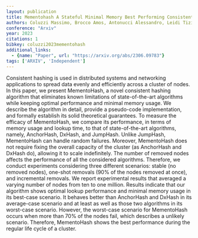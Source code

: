```yaml
---
layout: publication
title: Mementohash A Stateful Minimal Memory Best Performing Consistent Hash Algorithm
authors: Coluzzi Massimo, Brocco Amos, Antonucci Alessandro, Leidi Tiziano
conference: "Arxiv"
year: 2023
citations: 1
bibkey: coluzzi2023mementohash
additional_links:
  - {name: "Paper", url: "https://arxiv.org/abs/2306.09783"}
tags: ['ARXIV', 'Independent']
---
```

Consistent hashing is used in distributed systems and networking applications
to spread data evenly and efficiently across a cluster of nodes. In this paper,
we present MementoHash, a novel consistent hashing algorithm that eliminates
known limitations of state-of-the-art algorithms while keeping optimal
performance and minimal memory usage. We describe the algorithm in detail,
provide a pseudo-code implementation, and formally establish its solid
theoretical guarantees. To measure the efficacy of MementoHash, we compare its
performance, in terms of memory usage and lookup time, to that of
state-of-the-art algorithms, namely, AnchorHash, DxHash, and JumpHash. Unlike
JumpHash, MementoHash can handle random failures. Moreover, MementoHash does
not require fixing the overall capacity of the cluster (as AnchorHash and
DxHash do), allowing it to scale indefinitely. The number of removed nodes
affects the performance of all the considered algorithms. Therefore, we conduct
experiments considering three different scenarios: stable (no removed nodes),
one-shot removals (90% of the nodes removed at once), and incremental removals.
We report experimental results that averaged a varying number of nodes from ten
to one million. Results indicate that our algorithm shows optimal lookup
performance and minimal memory usage in its best-case scenario. It behaves
better than AnchorHash and DxHash in its average-case scenario and at least as
well as those two algorithms in its worst-case scenario. However, the
worst-case scenario for MementoHash occurs when more than 70% of the nodes
fail, which describes a unlikely scenario. Therefore, MementoHash shows the
best performance during the regular life cycle of a cluster.
